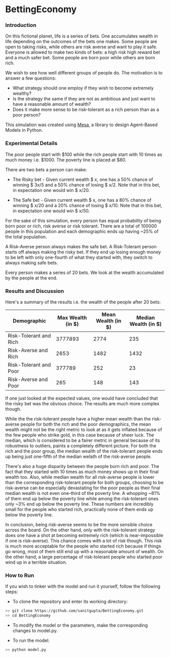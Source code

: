 # BettingEconomy

### Introduction

On this fictional planet, life is a series of bets. One accumulates wealth in life depending on the outcomes of the bets one makes. Some people are open to taking risks, while others are risk averse and want to play it safe. Everyone is allowed to make two kinds of bets: a high risk high reward bet and a much safer bet. Some people are born poor while others are born rich. 

We wish to see how well different groups of people do. The motivation is to answer a few questions:

* What strategy should one employ if they wish to become extremely wealthy?
* Is the strategy the same if they are not as ambitious and just want to have a reasonable amount of wealth?
* Does it make more sense to be risk-tolerant as a rich person than as a poor person?

This simulation was created using [Mesa](https://github.com/projectmesa/mesa/), a library to design Agent-Based Models in Python.

### Experimental Details

The poor people start with $100 while the rich people start with 10 times as much money i.e. $1000. The poverty line is placed at $80.

There are two bets a person can make:

* The Risky bet - Given current wealth $ x, one has a 50% chance of winning $ 3x/5 and a 50% chance of losing $ x/2.
                  Note that in this bet, in expectation one would win $ x/20.

* The Safe bet - Given current wealth $ x, one has a 80% chance of winning $ x/20 and a 20% chance of losing $ x/10.
                  Note that in this bet, in expectation one would win $ x/50.

For the sake of this simulation, every person has equal probability of being born poor or rich, risk averse or risk tolerant. There are a total of 100000 people in this population and each demographic ends up having ~25% of the total population.

A Risk-Averse person always makes the safe bet.
A Risk-Tolerant person starts off always making the risky bet. If they end up losing enough money to be left with only one-fourth of what they started with, they switch to always making safe bets.

Every person makes a series of 20 bets. We look at the wealth accumulated by the people at the end.

### Results and Discussion

Here's a summary of the results i.e. the wealth of the people after 20 bets:

 Demographic  | Max Wealth (in $)| Mean Wealth (in $)| Median Wealth (in $) 
------------ | ------------- | ------------- | -------------
Risk-Tolerant and Rich | 3777893 | 2774 | 235
Risk-Averse and Rich | 2653 | 1482 | 1432
Risk-Tolerant and Poor |  377789 | 252 | 23
Risk-Averse and Poor | 265 | 148 | 143


If one just looked at the expected values, one would have concluded that the risky bet was the obvious choice. The results are much more complex though.

While the the risk-tolerant people have a higher mean wealth than the risk-averse people for both the rich and the poor demographics, the mean wealth might not be the right metric to look at as it gets inflated because of the few people who strike gold, in this case because of sheer luck. The median, which is considered to be a fairer metric in general because of its robustness to outliers, paints a completely different picture. For both the rich and the poor group, the median wealth of the risk-tolerant people ends up being just one-fifth of the median welath of the risk-averse people.

There's also a huge disparity between the people born rich and poor. The fact that they started with 10 times as much money shows up in their final wealth too. Also, while median wealth for all risk-averse people is lower than the corresponding risk-tolerant people for both groups, choosing to be risk-averse can be especially devastating for the poor people as their final median wealth is not even one-third of the poverty line. A whopping ~81% of them end up below the poverty line while among the risk-tolerant ones only ~3% end up below the poverty line. These numbers are incredibly small for the people who started rich, practically none of them ends up below the poverty line.

In conclusion, being risk-averse seems to be the more sensible choice across the board. On the other hand, only with the risk-tolerant strategy does one have a shot at becoming extremely rich (which is near-impossible if one is risk-averse). This chance comes with a lot of risk though. This risk is much more acceptable for the people who started rich because if things go wrong, most of them still end up with a reasonable amount of wealth. On the other hand, a large percentage of risk-tolerant people who started poor wind up in a terrible situation.

### How to Run

If you wish to tinker with the model and run it yourself, follow the following steps:


* To clone the repository and enter its working directory:

```bash
>> git clone https://github.com/sanitgupta/BettingEconomy.git
>> cd BettingEconomy
```

* To modify the model or the parameters, make the corresponding changes to model.py.

* To run the model:

```bash
>> python model.py
```
